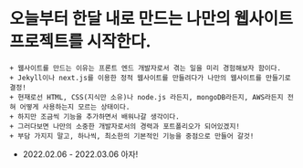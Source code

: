 # 오늘부터 한달 내로 만드는 나만의 웹사이트 프로젝트를 시작한다. 

    + 웹사이트를 만드는 이유는 프론트 엔드 개발자로서 겪는 일을 미리 경험해보자 함이다. 
    + Jekyll이나 next.js를 이용한 정적 웹사이트를 만들려다가 나만의 웹사이트를 만들기로 결정!
    + 현재로선 HTML, CSS(지식만 소유)나 node.js 라든지, mongoDB라든지, AWS라든지 전혀 어떻게 사용하는지 모르는 상태이다. 
    + 하지만 조금씩 기능을 추가하면서 배워나갈 생각이다. 
    + 그러다보면 나만의 소중한 개발자로서의 경력과 포트폴리오가 되어있겠지!
    + 부담 가지지 말고, 하나씩, 최소한의 기본적인 기능을 중점으로 만들어 갈것!

+ 2022.02.06 - 2022.03.06 아자!
